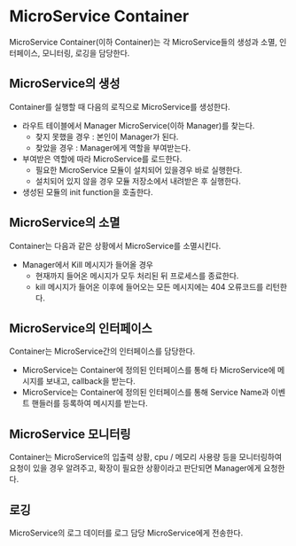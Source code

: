 MicroService Container
============
MicroService Container(이하 Container)는 각 MicroService들의 생성과 소멸, 인터페이스, 모니터링, 로깅을 담당한다.

MicroService의 생성
-----
Container를 실행할 때 다음의 로직으로 MicroService를 생성한다.

* 라우트 테이블에서 Manager MicroService(이하 Manager)를 찾는다.
  - 찾지 못했을 경우 : 본인이 Manager가 된다.
  - 찾았을 경우 : Manager에게 역할을 부여받는다.
* 부여받은 역할에 따라 MicroService를 로드한다.
  - 필요한 MicroService 모듈이 설치되어 있을경우 바로 실행한다.
  - 설치되어 있지 않을 경우 모듈 저장소에서 내려받은 후 실행한다.
* 생성된 모듈의 init function을 호출한다.

MicroService의 소멸
-----

Container는 다음과 같은 상황에서 MicroService를 소멸시킨다.
* Manager에서 Kill 메시지가 들어올 경우
  - 현재까지 들어온 메시지가 모두 처리된 뒤 프로세스를 종료한다.
  - kill 메시지가 들어온 이후에 들어오는 모든 메시지에는 404 오류코드를 리턴한다.

MicroService의 인터페이스
-----

Container는 MicroService간의 인터페이스를 담당한다.
* MicroService는 Container에 정의된 인터페이스를 통해 타 MicroService에 메시지를 보내고, callback을 받는다. 
* MicroService는 Container에 정의된 인터페이스를 통해 Service Name과 이벤트 핸들러를 등록하여 메시지를 받는다.

MicroService 모니터링 
-----

Container는 MicroService의 입출력 상황, cpu / 메모리 사용량 등을 모니터링하여 요청이 있을 경우 알려주고, 확장이 필요한 상황이라고 판단되면 Manager에게 요청한다.

로깅 
-----

MicroService의 로그 데이터를 로그 담당 MicroService에게 전송한다.
